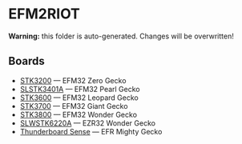 # EFM2RIOT
**Warning:** this folder is auto-generated. Changes will be overwritten!

## Boards
* [STK3200](doc/SLSTK3200.md) &mdash; EFM32 Zero Gecko
* [SLSTK3401A](doc/SLSTK3401A.md) &mdash; EFM32 Pearl Gecko
* [STK3600](doc/STK3600.md) &mdash; EFM32 Leopard Gecko
* [STK3700](doc/STK3700.md) &mdash; EFM32 Giant Gecko
* [STK3800](doc/STK3800.md) &mdash; EFM32 Wonder Gecko
* [SLWSTK6220A](doc/SLWSTK6220A.md) &mdash; EZR32 Wonder Gecko
* [Thunderboard Sense](doc/Thundestick_Sense.md) &mdash; EFR Mighty Gecko
